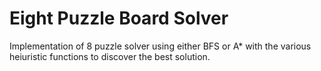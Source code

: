 # Eight Puzzle Board Solver
Implementation of 8 puzzle solver using either BFS or A* with the various heiuristic functions to discover the best solution.
